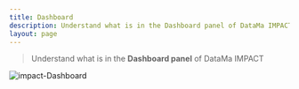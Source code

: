 ```yaml
---
title: Dashboard
description: Understand what is in the Dashboard panel of DataMa IMPACT.
layout: page
---
```


> Understand what is in the **Dashboard panel** of DataMa IMPACT

![impact-Dashboard]({{site.url}}{{site.baseurl}}/core_app/impact/web_application/images/impactdashboard.png)
